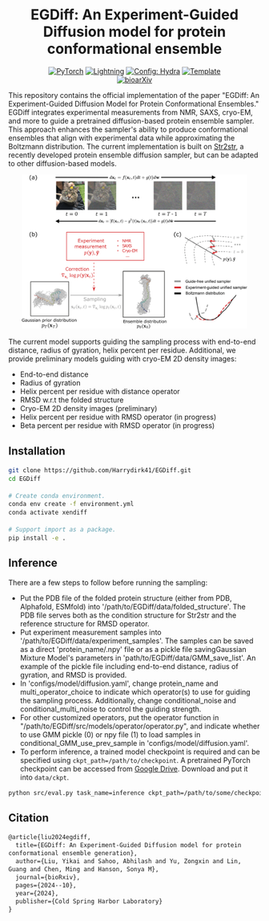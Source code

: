 
<div align="center">

# EGDiff:  An Experiment-Guided Diffusion model for protein conformational ensemble

<a href="https://pytorch.org/get-started/locally/"><img alt="PyTorch" src="https://img.shields.io/badge/PyTorch-ee4c2c?logo=pytorch&logoColor=white"></a>
<a href="https://pytorchlightning.ai/"><img alt="Lightning" src="https://img.shields.io/badge/-Lightning-792ee5?logo=pytorchlightning&logoColor=white"></a>
<a href="https://hydra.cc/"><img alt="Config: Hydra" src="https://img.shields.io/badge/Config-Hydra-89b8cd"></a>
<a href="https://github.com/ashleve/lightning-hydra-template"><img alt="Template" src="https://img.shields.io/badge/-Lightning--Hydra--Template-017F2F?style=flat&logo=github&labelColor=gray"></a><br>
[![bioarXiv](https://www.biorxiv.org/sites/default/files/biorxiv_article.jpg)](https://www.biorxiv.org/content/10.1101/2024.10.04.616517v1)

</div>




This repository contains the official implementation of the paper 
"EGDiff: An Experiment-Guided Diffusion Model for Protein Conformational Ensembles." 
EGDiff integrates experimental measurements from NMR, SAXS, 
cryo-EM, and more to guide a pretrained diffusion-based protein ensemble sampler. 
This approach enhances the sampler's ability to produce conformational 
ensembles that align with experimental data while approximating the Boltzmann distribution. 
The current implementation is built on [Str2str](https://github.com/lujiarui/Str2Str.git), a recently developed protein ensemble diffusion sampler, 
but can be adapted to other diffusion-based models.

<p align="center">
<img src="assets/diffusion_plot_6-1.png" width="450"/>
</p>

The current model supports guiding the sampling process with end-to-end distance, radius of gyration, helix percent per residue.
Additional, we provide preliminary models guiding with cryo-EM 2D density images:
- End-to-end distance
- Radius of gyration
- Helix percent per residue with distance operator
- RMSD w.r.t the folded structure
- Cryo-EM 2D density images (preliminary)
- Helix percent per residue with RMSD operator (in progress)
- Beta percent per residue with RMSD operator (in progress)



## Installation
```sh
git clone https://github.com/Harrydirk41/EGDiff.git
cd EGDiff

# Create conda environment.
conda env create -f environment.yml
conda activate xendiff

# Support import as a package.
pip install -e .
```
## Inference

There are a few steps to follow before running the sampling: 
- Put the PDB file of the folded protein structure (either from PDB, Alphafold, ESMfold) into '/path/to/EGDiff/data/folded_structure'.
The PDB file serves both as the condition structure for Str2str and the reference structure for RMSD operator. 
- Put experiment measurement samples into '/path/to/EGDiff/data/experiment_samples'. The samples can be saved as a direct 'protein_name/.npy' file or as a pickle file savingGaussian
Mixture Model's parameters in 'path/to/EGDiff/data/GMM_save_list'. An example of the pickle file including end-to-end distance, radius of gyration, and RMSD is provided.
- In 'configs/model/diffusion.yaml', change protein_name and multi_operator_choice to indicate which operator(s) to use for guiding the
sampling process. Additionally, change conditional_noise and conditional_multi_noise to control the guiding strength. 
- For other customized operators,
put the operator function in "/path/to/EGDiff/src/models/operator/operator.py", and indicate whether to use GMM pickle (0) or npy file (1)
to load samples in conditional_GMM_use_prev_sample in 'configs/model/diffusion.yaml'.
- To perform inference, a trained model checkpoint is required and can be specified using `ckpt_path=/path/to/checkpoint`. 
A pretrained PyTorch checkpoint can be accessed from [Google Drive](https://drive.google.com/file/d/1YsvFXOpdst4QxK34GSWvLjgbvzUq4Ry8/view?usp=sharing). 
Download and put it into `data/ckpt`.

```sh
python src/eval.py task_name=inference ckpt_path=/path/to/some/checkpoint
```






## Citation

```
@article{liu2024egdiff,
  title={EGDiff: An Experiment-Guided Diffusion model for protein conformational ensemble generation},
  author={Liu, Yikai and Sahoo, Abhilash and Yu, Zongxin and Lin, Guang and Chen, Ming and Hanson, Sonya M},
  journal={bioRxiv},
  pages={2024--10},
  year={2024},
  publisher={Cold Spring Harbor Laboratory}
}

```

